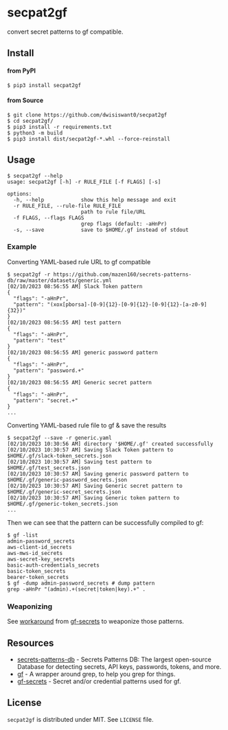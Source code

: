 # secpat2gf

convert secret patterns to gf compatible.

## Install

#### from PyPI

```console
$ pip3 install secpat2gf
```

#### from Source

```console
$ git clone https://github.com/dwisiswant0/secpat2gf
$ cd secpat2gf/
$ pip3 install -r requirements.txt
$ python3 -m build
$ pip3 install dist/secpat2gf-*.whl --force-reinstall
```

## Usage

```console
$ secpat2gf --help
usage: secpat2gf [-h] -r RULE_FILE [-f FLAGS] [-s]

options:
  -h, --help            show this help message and exit
  -r RULE_FILE, --rule-file RULE_FILE
                        path to rule file/URL
  -f FLAGS, --flags FLAGS
                        grep flags (default: -aHnPr)
  -s, --save            save to $HOME/.gf instead of stdout
```

### Example

Converting YAML-based rule URL to gf compatible

```console
$ secpat2gf -r https://github.com/mazen160/secrets-patterns-db/raw/master/datasets/generic.yml
[02/10/2023 08:56:55 AM] Slack Token pattern
{
  "flags": "-aHnPr",
  "pattern": "(xox[pborsa]-[0-9]{12}-[0-9]{12}-[0-9]{12}-[a-z0-9]{32})"
}
[02/10/2023 08:56:55 AM] test pattern
{
  "flags": "-aHnPr",
  "pattern": "test"
}
[02/10/2023 08:56:55 AM] generic password pattern
{
  "flags": "-aHnPr",
  "pattern": "password.+"
}
[02/10/2023 08:56:55 AM] Generic secret pattern
{
  "flags": "-aHnPr",
  "pattern": "secret.+"
}
...
```

Converting YAML-based rule file to gf & save the results

```console
$ secpat2gf --save -r generic.yaml
[02/10/2023 10:30:56 AM] directory '$HOME/.gf' created successfully
[02/10/2023 10:30:57 AM] Saving Slack Token pattern to $HOME/.gf/slack-token_secrets.json
[02/10/2023 10:30:57 AM] Saving test pattern to $HOME/.gf/test_secrets.json
[02/10/2023 10:30:57 AM] Saving generic password pattern to $HOME/.gf/generic-password_secrets.json
[02/10/2023 10:30:57 AM] Saving Generic secret pattern to $HOME/.gf/generic-secret_secrets.json
[02/10/2023 10:30:57 AM] Saving Generic token pattern to $HOME/.gf/generic-token_secrets.json
...
```

Then we can see that the pattern can be successfully compiled to gf:

```console
$ gf -list
admin-password_secrets
aws-client-id_secrets
aws-mws-id_secrets
aws-secret-key_secrets
basic-auth-credentials_secrets
basic-token_secrets
bearer-token_secrets
$ gf -dump admin-password_secrets # dump pattern
grep -aHnPr "(admin).+(secret|token|key).+" .
```

### Weaponizing

See [workaround](https://github.com/dwisiswant0/gf-secrets#workaround-recycle) from [gf-secrets](https://github.com/dwisiswant0/gf-secrets) to weaponize those patterns.

## Resources

- [secrets-patterns-db](https://github.com/mazen160/secrets-patterns-db) - Secrets Patterns DB: The largest open-source Database for detecting secrets, API keys, passwords, tokens, and more.
- [gf](https://github.com/tomnomnom/gf) - A wrapper around grep, to help you grep for things.
- [gf-secrets](https://github.com/dwisiswant0/gf-secrets) - Secret and/or credential patterns used for gf.

## License

`secpat2gf` is distributed under MIT. See `LICENSE` file.